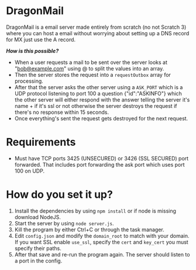 # DragonMail

DragonMail is a email server made entirely from scratch (no not Scratch 3) where you can host a email without worrying about setting up a DNS record for MX just use the A record.

**_How is this possible?_**

- When a user requests a mail to be sent over the server looks at "bob@example.com" using @ to split the values into an array.
- Then the server stores the request into a `requestOutbox` array for processing.
- After that the server asks the other server using a `ASK_PORT` which is a UDP protocol listening to port 100 a question {"id":"ASKINFO"} which the other server will either respond with the answer telling the server it's name + if it's ssl or not otherwise the server destroys the request if there's no response within 15 seconds.
- Once everything's sent the request gets destroyed for the next request.

# Requirements

- Must have TCP ports 3425 (UNSECURED) or 3426 (SSL SECURED) port forwarded. That includes port forwarding the ask port which uses port 100 on UDP.

# How do you set it up?

1. Install the dependencies by using `npm install` or if node is missing download NodeJS.
2. Start the server by using `node server.js`.
3. Kill the program by either Ctrl+C or through the task manager.
4. Edit `config.json` and modify the `domain_root` to match with your domain. If you want SSL enable `use_ssl`, specify the `cert` and `key_cert` you must specify their paths.
5. After that save and re-run the program again. The server should listen to a port in the config.